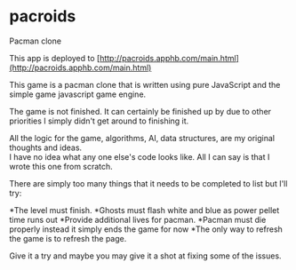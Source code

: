 # pacroids
Pacman clone

This app is deployed to [http://pacroids.apphb.com/main.html](http://pacroids.apphb.com/main.html)

This game is a pacman clone that is written using pure JavaScript and the simple game javascript game engine.

The game is not finished.  It can certainly be finished up by due to other priorities I simply didn't get around to finishing it.

All the logic for the game, algorithms, AI, data structures, are my original thoughts and ideas.  
I have no idea what any one else's code looks like.
All I can say is that I wrote this one from scratch.

There are simply too many things that it needs to be completed to list but I'll try:

*The level must finish.
*Ghosts must flash white and blue as power pellet time runs out
*Provide additional lives for pacman.
*Pacman must die properly instead it simply ends the game for now
*The only way to refresh the game is to refresh the page.

Give it a try and maybe you may give it a shot at fixing some of the issues.


